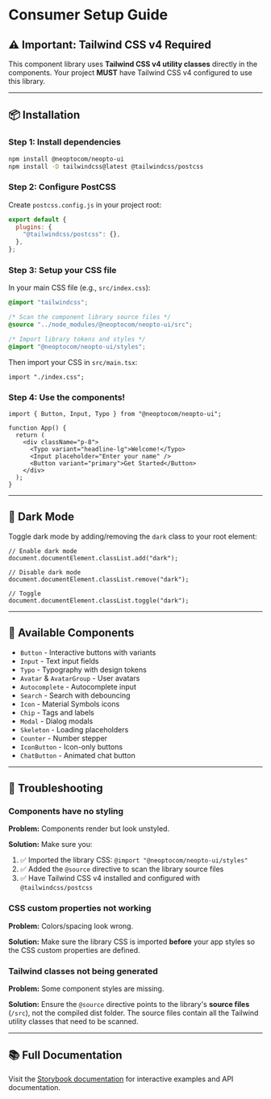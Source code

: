 # Consumer Setup Guide

## ⚠️ Important: Tailwind CSS v4 Required

This component library uses **Tailwind CSS v4 utility classes** directly in the components. Your project **MUST** have Tailwind CSS v4 configured to use this library.

---

## 📦 Installation

### Step 1: Install dependencies

```bash
npm install @neoptocom/neopto-ui
npm install -D tailwindcss@latest @tailwindcss/postcss
```

### Step 2: Configure PostCSS

Create `postcss.config.js` in your project root:

```js
export default {
  plugins: {
    "@tailwindcss/postcss": {},
  },
};
```

### Step 3: Setup your CSS file

In your main CSS file (e.g., `src/index.css`):

```css
@import "tailwindcss";

/* Scan the component library source files */
@source "../node_modules/@neoptocom/neopto-ui/src";

/* Import library tokens and styles */
@import "@neoptocom/neopto-ui/styles";
```

Then import your CSS in `src/main.tsx`:

```tsx
import "./index.css";
```

### Step 4: Use the components!

```tsx
import { Button, Input, Typo } from "@neoptocom/neopto-ui";

function App() {
  return (
    <div className="p-8">
      <Typo variant="headline-lg">Welcome!</Typo>
      <Input placeholder="Enter your name" />
      <Button variant="primary">Get Started</Button>
    </div>
  );
}
```

---

## 🌙 Dark Mode

Toggle dark mode by adding/removing the `dark` class to your root element:

```tsx
// Enable dark mode
document.documentElement.classList.add("dark");

// Disable dark mode
document.documentElement.classList.remove("dark");

// Toggle
document.documentElement.classList.toggle("dark");
```

---

## 🎨 Available Components

- `Button` - Interactive buttons with variants
- `Input` - Text input fields
- `Typo` - Typography with design tokens
- `Avatar` & `AvatarGroup` - User avatars
- `Autocomplete` - Autocomplete input
- `Search` - Search with debouncing
- `Icon` - Material Symbols icons
- `Chip` - Tags and labels
- `Modal` - Dialog modals
- `Skeleton` - Loading placeholders
- `Counter` - Number stepper
- `IconButton` - Icon-only buttons
- `ChatButton` - Animated chat button

---

## 🐛 Troubleshooting

### Components have no styling

**Problem:** Components render but look unstyled.

**Solution:** Make sure you:

1. ✅ Imported the library CSS: `@import "@neoptocom/neopto-ui/styles"`
2. ✅ Added the `@source` directive to scan the library source files
3. ✅ Have Tailwind CSS v4 installed and configured with `@tailwindcss/postcss`

### CSS custom properties not working

**Problem:** Colors/spacing look wrong.

**Solution:** Make sure the library CSS is imported **before** your app styles so the CSS custom properties are defined.

### Tailwind classes not being generated

**Problem:** Some component styles are missing.

**Solution:** Ensure the `@source` directive points to the library's **source files** (`/src`), not the compiled dist folder. The source files contain all the Tailwind utility classes that need to be scanned.

---

## 📚 Full Documentation

Visit the [Storybook documentation](https://neoptocom.github.io/neopto-ui/storybook-static) for interactive examples and API documentation.
